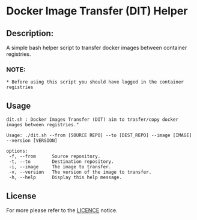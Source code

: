 
# Docker Image Transfer (DIT) Helper

## Description:

 A simple bash helper script to transfer docker images between container registries.

### NOTE:
	* Before using this script you should have logged in the container registries

## Usage

    dit.sh : Docker Images Transfer (DIT) aim to trasfer/copy docker images between registries."
    
    Usage: ./dit.sh --from [SOURCE REPO] --to [DEST_REPO] --image [IMAGE] --version [VERSION]
    
    options: 
     -f, --from      Source repository.
     -t, --to        Destination repository. 
     -i, --image     The image to transfer.
     -v, --version   The version of the image to transfer.
     -h, --help      Display this help message.

## License
 
  For more please refer to the [LICENCE](LICENCE) notice.